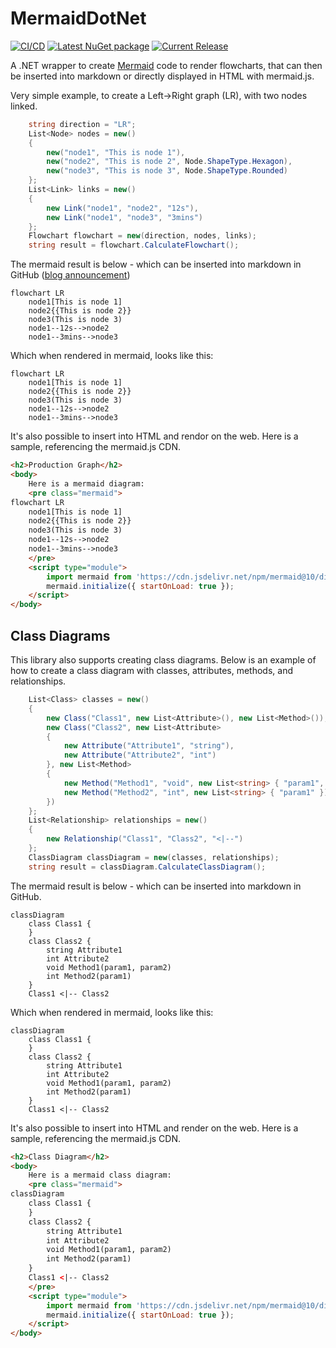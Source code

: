 # MermaidDotNet
[![CI/CD](https://github.com/samsmithnz/MermaidDotNet/actions/workflows/workflow.yml/badge.svg)](https://github.com/samsmithnz/MermaidDotNet/actions/workflows/workflow.yml)
[![Latest NuGet package](https://img.shields.io/nuget/v/MermaidDotNet)](https://www.nuget.org/packages/MermaidDotNet/)
[![Current Release](https://img.shields.io/github/release/samsmithnz/MermaidDotNet/all.svg)](https://github.com/samsmithnz/MermaidDotNet/releases)

A .NET wrapper to create [Mermaid](https://mermaid.js.org/) code to render flowcharts, that can then be inserted into markdown or directly displayed in HTML with mermaid.js.

Very simple example, to create a Left->Right graph (LR), with two nodes linked. 
```csharp
    string direction = "LR";
    List<Node> nodes = new()
    {
        new("node1", "This is node 1"),
        new("node2", "This is node 2", Node.ShapeType.Hexagon),
        new("node3", "This is node 3", Node.ShapeType.Rounded)
    };
    List<Link> links = new()
    {
        new Link("node1", "node2", "12s"),
        new Link("node1", "node3", "3mins")
    };
    Flowchart flowchart = new(direction, nodes, links);
    string result = flowchart.CalculateFlowchart();
```

The mermaid result is below - which can be inserted into markdown in GitHub ([blog announcement](https://github.blog/2022-02-14-include-diagrams-markdown-files-mermaid/))

```
flowchart LR
    node1[This is node 1]
    node2{{This is node 2}}
    node3(This is node 3)
    node1--12s-->node2
    node1--3mins-->node3
```

Which when rendered in mermaid, looks like this:
```mermaid  
flowchart LR
    node1[This is node 1]
    node2{{This is node 2}}
    node3(This is node 3)
    node1--12s-->node2
    node1--3mins-->node3
```

It's also possible to insert into HTML and rendor on the web. Here is a sample, referencing the mermaid.js CDN.

```html
<h2>Production Graph</h2>
<body>
    Here is a mermaid diagram:
    <pre class="mermaid">
flowchart LR
    node1[This is node 1]
    node2{{This is node 2}}
    node3(This is node 3)
    node1--12s-->node2
    node1--3mins-->node3
    </pre>
    <script type="module">
        import mermaid from 'https://cdn.jsdelivr.net/npm/mermaid@10/dist/mermaid.esm.min.mjs';
        mermaid.initialize({ startOnLoad: true });
    </script>
</body>
```

## Class Diagrams

This library also supports creating class diagrams. Below is an example of how to create a class diagram with classes, attributes, methods, and relationships.

```csharp
    List<Class> classes = new()
    {
        new Class("Class1", new List<Attribute>(), new List<Method>()),
        new Class("Class2", new List<Attribute>
        {
            new Attribute("Attribute1", "string"),
            new Attribute("Attribute2", "int")
        }, new List<Method>
        {
            new Method("Method1", "void", new List<string> { "param1", "param2" }),
            new Method("Method2", "int", new List<string> { "param1" })
        })
    };
    List<Relationship> relationships = new()
    {
        new Relationship("Class1", "Class2", "<|--")
    };
    ClassDiagram classDiagram = new(classes, relationships);
    string result = classDiagram.CalculateClassDiagram();
```

The mermaid result is below - which can be inserted into markdown in GitHub.

```
classDiagram
    class Class1 {
    }
    class Class2 {
        string Attribute1
        int Attribute2
        void Method1(param1, param2)
        int Method2(param1)
    }
    Class1 <|-- Class2
```

Which when rendered in mermaid, looks like this:
```mermaid
classDiagram
    class Class1 {
    }
    class Class2 {
        string Attribute1
        int Attribute2
        void Method1(param1, param2)
        int Method2(param1)
    }
    Class1 <|-- Class2
```

It's also possible to insert into HTML and render on the web. Here is a sample, referencing the mermaid.js CDN.

```html
<h2>Class Diagram</h2>
<body>
    Here is a mermaid class diagram:
    <pre class="mermaid">
classDiagram
    class Class1 {
    }
    class Class2 {
        string Attribute1
        int Attribute2
        void Method1(param1, param2)
        int Method2(param1)
    }
    Class1 <|-- Class2
    </pre>
    <script type="module">
        import mermaid from 'https://cdn.jsdelivr.net/npm/mermaid@10/dist/mermaid.esm.min.mjs';
        mermaid.initialize({ startOnLoad: true });
    </script>
</body>
